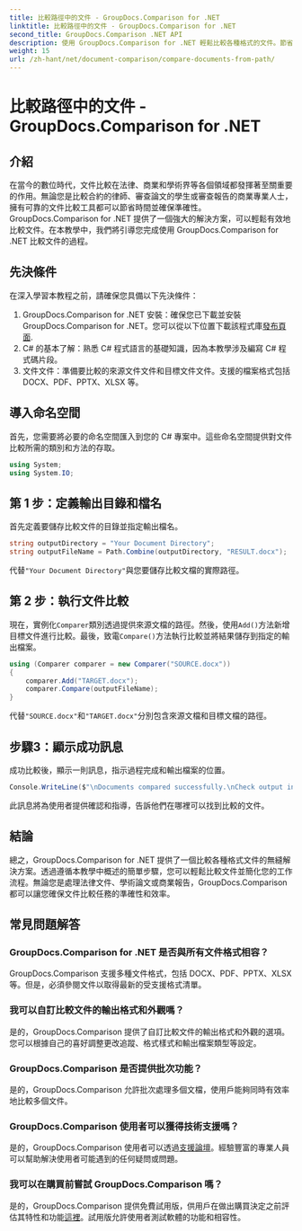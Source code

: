 ```yaml
---
title: 比較路徑中的文件 - GroupDocs.Comparison for .NET
linktitle: 比較路徑中的文件 - GroupDocs.Comparison for .NET
second_title: GroupDocs.Comparison .NET API
description: 使用 GroupDocs.Comparison for .NET 輕鬆比較各種格式的文件。節省時間並確保法律、學術和業務任務的準確性。
weight: 15
url: /zh-hant/net/document-comparison/compare-documents-from-path/
---
```


# 比較路徑中的文件 - GroupDocs.Comparison for .NET

## 介紹
在當今的數位時代，文件比較在法律、商業和學術界等各個領域都發揮著至關重要的作用。無論您是比較合約的律師、審查論文的學生或審查報告的商業專業人士，擁有可靠的文件比較工具都可以節省時間並確保準確性。 GroupDocs.Comparison for .NET 提供了一個強大的解決方案，可以輕鬆有效地比較文件。在本教學中，我們將引導您完成使用 GroupDocs.Comparison for .NET 比較文件的過程。
## 先決條件
在深入學習本教程之前，請確保您具備以下先決條件：
1. GroupDocs.Comparison for .NET 安裝：確保您已下載並安裝 GroupDocs.Comparison for .NET。您可以從以下位置下載該程式庫[發布頁面](https://releases.groupdocs.com/comparison/net/).
2. C# 的基本了解：熟悉 C# 程式語言的基礎知識，因為本教學涉及編寫 C# 程式碼片段。
3. 文件文件：準備要比較的來源文件文件和目標文件文件。支援的檔案格式包括 DOCX、PDF、PPTX、XLSX 等。

## 導入命名空間
首先，您需要將必要的命名空間匯入到您的 C# 專案中。這些命名空間提供對文件比較所需的類別和方法的存取。
```csharp
using System;
using System.IO;
```
## 第 1 步：定義輸出目錄和檔名
首先定義要儲存比較文件的目錄並指定輸出檔名。
```csharp
string outputDirectory = "Your Document Directory";
string outputFileName = Path.Combine(outputDirectory, "RESULT.docx");
```
代替`"Your Document Directory"`與您要儲存比較文檔的實際路徑。
## 第 2 步：執行文件比較
現在，實例化`Comparer`類別透過提供來源文檔的路徑。然後，使用`Add()`方法新增目標文件進行比較。最後，致電`Compare()`方法執行比較並將結果儲存到指定的輸出檔案。
```csharp
using (Comparer comparer = new Comparer("SOURCE.docx"))
{
    comparer.Add("TARGET.docx");
    comparer.Compare(outputFileName);
}
```
代替`"SOURCE.docx"`和`"TARGET.docx"`分別包含來源文檔和目標文檔的路徑。
## 步驟3：顯示成功訊息
成功比較後，顯示一則訊息，指示過程完成和輸出檔案的位置。
```csharp
Console.WriteLine($"\nDocuments compared successfully.\nCheck output in {outputDirectory}.");
```
此訊息將為使用者提供確認和指導，告訴他們在哪裡可以找到比較的文件。

## 結論
總之，GroupDocs.Comparison for .NET 提供了一個比較各種格式文件的無縫解決方案。透過遵循本教學中概述的簡單步驟，您可以輕鬆比較文件並簡化您的工作流程。無論您是處理法律文件、學術論文或商業報告，GroupDocs.Comparison 都可以讓您確保文件比較任務的準確性和效率。
## 常見問題解答
### GroupDocs.Comparison for .NET 是否與所有文件格式相容？
GroupDocs.Comparison 支援多種文件格式，包括 DOCX、PDF、PPTX、XLSX 等。但是，必須參閱文件以取得最新的受支援格式清單。
### 我可以自訂比較文件的輸出格式和外觀嗎？
是的，GroupDocs.Comparison 提供了自訂比較文件的輸出格式和外觀的選項。您可以根據自己的喜好調整更改追蹤、格式樣式和輸出檔案類型等設定。
### GroupDocs.Comparison 是否提供批次功能？
是的，GroupDocs.Comparison 允許批次處理多個文檔，使用戶能夠同時有效率地比較多個文件。
### GroupDocs.Comparison 使用者可以獲得技術支援嗎？
是的，GroupDocs.Comparison 使用者可以透過[支援論壇](https://forum.groupdocs.com/c/comparison/12)。經驗豐富的專業人員可以幫助解決使用者可能遇到的任何疑問或問題。
### 我可以在購買前嘗試 GroupDocs.Comparison 嗎？
是的，GroupDocs.Comparison 提供免費試用版，供用戶在做出購買決定之前評估其特性和功能[這裡](https://releases.groupdocs.com/)。試用版允許使用者測試軟體的功能和相容性。
